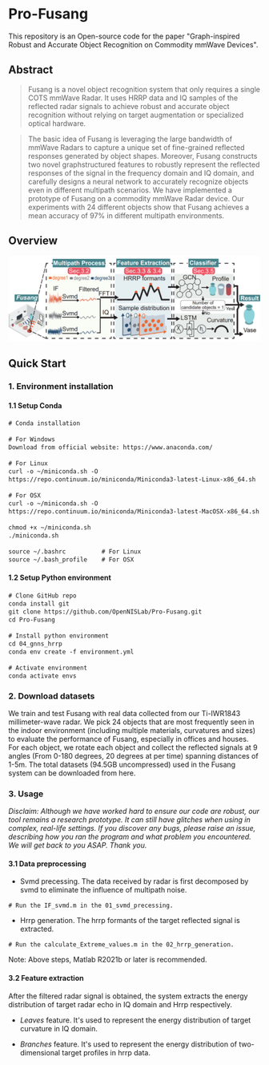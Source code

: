 # Pro-Fusang
 This repository is an Open-source code for the paper "Graph-inspired Robust and Accurate Object Recognition on Commodity mmWave Devices". 
 

## Abstract
>Fusang is a novel object recognition system that only requires a single COTS mmWave Radar. It uses HRRP data and IQ 
samples of the reflected radar signals to achieve robust and accurate object recognition without relying on target augmentation 
or specialized optical hardware.

>The basic idea of Fusang is leveraging the large bandwidth of mmWave Radars to capture a unique set of fine-grained reflected responses generated by object shapes. Moreover, Fusang constructs two novel graphstructured features to robustly represent the reflected responses of
the signal in the frequency domain and IQ domain, and carefully designs a neural network to accurately recognize objects even in
different multipath scenarios. We have implemented a prototype of Fusang on a commodity mmWave Radar device. Our experiments with 24 different objects show that Fusang achieves a mean accuracy  of 97% in different multipath environments.

## Overview
![overview](./overview.png)

## Quick Start

### 1. Environment installation

#### 1.1 Setup Conda
```
# Conda installation

# For Windows
Download from official website: https://www.anaconda.com/

# For Linux
curl -o ~/miniconda.sh -O https://repo.continuum.io/miniconda/Miniconda3-latest-Linux-x86_64.sh

# For OSX
curl -o ~/miniconda.sh -O https://repo.continuum.io/miniconda/Miniconda3-latest-MacOSX-x86_64.sh

chmod +x ~/miniconda.sh    
./miniconda.sh  

source ~/.bashrc          # For Linux
source ~/.bash_profile    # For OSX
```

#### 1.2 Setup Python environment
```
# Clone GitHub repo
conda install git
git clone https://github.com/OpenNISLab/Pro-Fusang.git
cd Pro-Fusang

# Install python environment
cd 04_gnns_hrrp
conda env create -f environment.yml   

# Activate environment
conda activate envs
```

### 2. Download datasets 
We train and test Fusang with real data collected from our Ti-IWR1843 millimeter-wave radar. 
We pick 24 objects that are most frequently seen in the indoor environment (including multiple materials, 
curvatures and sizes) to evaluate the performance of Fusang, especially in offices and houses.
For each object, we rotate each object and collect the reflected signals at 9 angles (From
0-180 degrees, 20 degrees at per time) spanning distances of 1-5m.
The total datasets (94.5GB uncompressed) used in the Fusang system can be downloaded from here. 

### 3. Usage
*Disclaim: Although we have worked hard to ensure our code are robust, our tool remains a research 
prototype. It can still have glitches when using in complex, real-life settings. If you discover any bugs, 
please raise an issue, describing how you ran the program and what problem you encountered. 
We will get back to you ASAP. Thank you.*

#### 3.1 Data preprocessing
* Svmd precessing. The data received by radar is first decomposed by svmd to eliminate the influence of multipath noise.
```
# Run the IF_svmd.m in the 01_svmd_precessing.
```
* Hrrp generation. The hrrp formants of the target reflected signal is extracted.
```
# Run the calculate_Extreme_values.m in the 02_hrrp_generation.
```
Note: Above steps, Matlab R2021b or later is recommended.

#### 3.2 Feature extraction
After the filtered radar signal is obtained, the system extracts the energy distribution of target 
radar echo in IQ domain and Hrrp respectively.
* *Leaves* feature. It's used to represent the energy distribution of target curvature in IQ domain.

* *Branches* feature. It's used to represent the energy distribution of two-dimensional target profiles in hrrp data.

